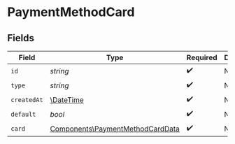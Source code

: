 # PaymentMethodCard


## Fields

| Field                                                                                | Type                                                                                 | Required                                                                             | Description                                                                          |
| ------------------------------------------------------------------------------------ | ------------------------------------------------------------------------------------ | ------------------------------------------------------------------------------------ | ------------------------------------------------------------------------------------ |
| `id`                                                                                 | *string*                                                                             | :heavy_check_mark:                                                                   | N/A                                                                                  |
| `type`                                                                               | *string*                                                                             | :heavy_check_mark:                                                                   | N/A                                                                                  |
| `createdAt`                                                                          | [\DateTime](https://www.php.net/manual/en/class.datetime.php)                        | :heavy_check_mark:                                                                   | N/A                                                                                  |
| `default`                                                                            | *bool*                                                                               | :heavy_check_mark:                                                                   | N/A                                                                                  |
| `card`                                                                               | [Components\PaymentMethodCardData](../../Models/Components/PaymentMethodCardData.md) | :heavy_check_mark:                                                                   | N/A                                                                                  |